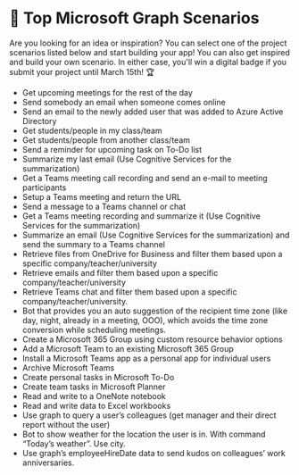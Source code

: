 # 📃 Top Microsoft Graph Scenarios

Are you looking for an idea or inspiration? You can select one of the project scenarios listed below and start building your app! You can also get inspired and build your own scenario. In either case, you'll win a digital badge if you submit your project until March 15th! 🏆

* Get upcoming meetings for the rest of the day  
* Send somebody an email when someone comes online  
* Send an email to the newly added user that was added to Azure Active Directory  
* Get students/people in my class/team  
* Get students/people from another class/team  
* Send a reminder for upcoming task on To-Do list  
* Summarize my last email (Use Cognitive Services for the summarization)  
* Get a Teams meeting call recording and send an e-mail to meeting participants  
* Setup a Teams meeting and return the URL  
* Send a message to a Teams channel or chat  
* Get a Teams meeting recording and summarize it (Use Cognitive Services for the summarization)  
* Summarize an email (Use Cognitive Services for the summarization) and send the summary to a Teams channel  
* Retrieve files from OneDrive for Business and filter them based upon a specific company/teacher/university  
* Retrieve emails and filter them based upon a specific company/teacher/university  
* Retrieve Teams chat and filter them based upon a specific company/teacher/university.  
* Bot that provides you an auto suggestion of the recipient time zone (like day, night, already in a meeting, OOO), which avoids the time zone conversion while scheduling meetings.  
* Create a Microsoft 365 Group using custom resource behavior options  
* Add a Microsoft Team to an existing Microsoft 365 Group  
* Install a Microsoft Teams app as a personal app for individual users  
* Archive Microsoft Teams  
* Create personal tasks in Microsoft To-Do  
* Create team tasks in Microsoft Planner  
* Read and write to a OneNote notebook  
* Read and write data to Excel workbooks  
* Use graph to query a user’s colleagues (get manager and their direct report without the user)
* Bot to show weather for the location the user is in. With command “Today’s weather”. Use city.  
* Use graph’s employeeHireDate data to send kudos on colleagues’ work anniversaries.  
